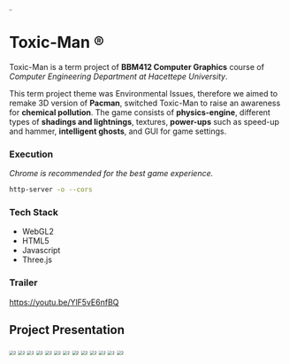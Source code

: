 <img src="./presentation/logo.png" alt="2" style="zoom:20%;" />

# Toxic-Man ®

Toxic-Man is a term project of **BBM412 Computer Graphics** course of *Computer Engineering Department at Hacettepe University*.

This term project theme was Environmental Issues, therefore we aimed to remake 3D version of **Pacman**, switched Toxic-Man to raise an awareness for **chemical pollution**. The game consists of **physics-engine**, different types of **shadings and lightnings**, textures, **power-ups** such as speed-up and hammer, **intelligent ghosts**, and GUI for game settings.

### Execution

*Chrome is recommended for the best game experience.*

```bash
http-server -o --cors
```

### Tech Stack

* WebGL2
* HTML5
* Javascript
* Three.js



### Trailer

https://youtu.be/YlF5vE6nfBQ



## Project Presentation

<img src="./presentation/1.jpeg" alt="2" style="zoom:50%;" />

<img src="./presentation/2.jpeg" alt="2" style="zoom:50%;" />

<img src="./presentation/3.jpeg" alt="2" style="zoom:50%;" />

<img src="./presentation/4.jpeg" alt="2" style="zoom:50%;" />

<img src="./presentation/5.jpeg" alt="2" style="zoom:50%;" />

<img src="./presentation/6.jpeg" alt="2" style="zoom:50%;" />

<img src="./presentation/7.jpeg" alt="2" style="zoom:50%;" />

<img src="./presentation/8.jpeg" alt="2" style="zoom:50%;" />

<img src="./presentation/9.jpeg" alt="2" style="zoom:50%;" />

<img src="./presentation/10.jpeg" alt="2" style="zoom:50%;" />

<img src="./presentation/11.jpeg" alt="2" style="zoom:50%;" />

<img src="./presentation/12.jpeg" alt="2" style="zoom:50%;" />

<img src="./presentation/13.jpeg" alt="2" style="zoom:50%;" />
